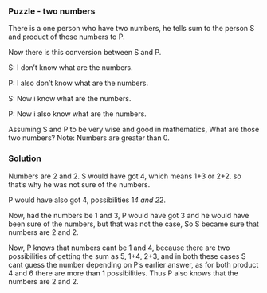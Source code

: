### Puzzle - two numbers 

There is a one person who have two numbers, he tells sum to the person S and product of those numbers to P.

Now there is this conversion between S and P.

S: I don’t know what are the numbers.

P: I also don’t know what are the numbers.

S: Now i know what are the numbers.

P: Now i also know what are the numbers.

Assuming S and P to be very wise and good in mathematics, What are those two numbers?
Note: Numbers are greater than 0.

### Solution 

Numbers are 2 and 2.
S would have got 4, which means 1+3 or 2+2. so that’s why he was not sure of the numbers.

P would have also got 4, possibilities 1*4 and 2*2.

Now, had the numbers be 1 and 3, P would have got 3 and he would have been sure of the numbers, but that was not the case, So S became sure that numbers are 2 and 2.

Now, P knows that numbers cant be 1 and 4, because there are two possibilities of getting the sum as 5, 1+4, 2+3, and in both these cases S cant guess the number depending on P’s earlier answer, as for both product 4 and 6 there are more than 1 possibilities.
Thus P also knows that the numbers are 2 and 2.



